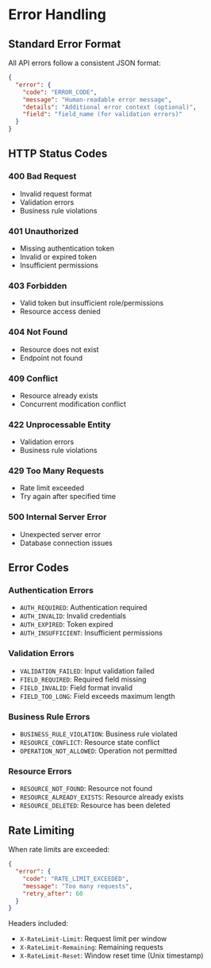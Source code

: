 # Error Handling

## Standard Error Format

All API errors follow a consistent JSON format:

```json
{
  "error": {
    "code": "ERROR_CODE",
    "message": "Human-readable error message",
    "details": "Additional error context (optional)",
    "field": "field_name (for validation errors)"
  }
}
```

## HTTP Status Codes

### 400 Bad Request
- Invalid request format
- Validation errors
- Business rule violations

### 401 Unauthorized
- Missing authentication token
- Invalid or expired token
- Insufficient permissions

### 403 Forbidden
- Valid token but insufficient role/permissions
- Resource access denied

### 404 Not Found
- Resource does not exist
- Endpoint not found

### 409 Conflict
- Resource already exists
- Concurrent modification conflict

### 422 Unprocessable Entity
- Validation errors
- Business rule violations

### 429 Too Many Requests
- Rate limit exceeded
- Try again after specified time

### 500 Internal Server Error
- Unexpected server error
- Database connection issues

## Error Codes

### Authentication Errors
- `AUTH_REQUIRED`: Authentication required
- `AUTH_INVALID`: Invalid credentials
- `AUTH_EXPIRED`: Token expired
- `AUTH_INSUFFICIENT`: Insufficient permissions

### Validation Errors
- `VALIDATION_FAILED`: Input validation failed
- `FIELD_REQUIRED`: Required field missing
- `FIELD_INVALID`: Field format invalid
- `FIELD_TOO_LONG`: Field exceeds maximum length

### Business Rule Errors
- `BUSINESS_RULE_VIOLATION`: Business rule violated
- `RESOURCE_CONFLICT`: Resource state conflict
- `OPERATION_NOT_ALLOWED`: Operation not permitted

### Resource Errors
- `RESOURCE_NOT_FOUND`: Resource not found
- `RESOURCE_ALREADY_EXISTS`: Resource already exists
- `RESOURCE_DELETED`: Resource has been deleted

## Rate Limiting

When rate limits are exceeded:

```json
{
  "error": {
    "code": "RATE_LIMIT_EXCEEDED",
    "message": "Too many requests",
    "retry_after": 60
  }
}
```

Headers included:
- `X-RateLimit-Limit`: Request limit per window
- `X-RateLimit-Remaining`: Remaining requests
- `X-RateLimit-Reset`: Window reset time (Unix timestamp)